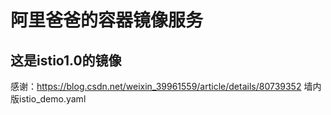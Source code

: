 # 阿里爸爸的容器镜像服务
## 这是istio1.0的镜像

感谢：https://blog.csdn.net/weixin_39961559/article/details/80739352
墙内版istio_demo.yaml
